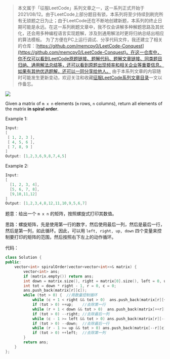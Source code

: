 > 本文属于「征服LeetCode」系列文章之一，这一系列正式开始于2021/08/12。由于LeetCode上部分题目有锁，本系列将至少持续到刷完所有无锁题之日为止；由于LeetCode还在不断地创建新题，本系列的终止日期可能是永远。在这一系列刷题文章中，我不仅会讲解多种解题思路及其优化，还会用多种编程语言实现题解，涉及到通用解法时更将归纳总结出相应的算法模板。
> <b></b>
> 为了方便在PC上运行调试、分享代码文件，我还建立了相关的仓库：[https://github.com/memcpy0/LeetCode-Conquest](https://github.com/memcpy0/LeetCode-Conquest)。在这一仓库中，你不仅可以看到LeetCode原题链接、题解代码、题解文章链接、同类题目归纳、通用解法总结等，还可以看到原题出现频率和相关企业等重要信息。如果有其他优选题解，还可以一同分享给他人。
> <b></b>
> 由于本系列文章的内容随时可能发生更新变动，欢迎关注和收藏[征服LeetCode系列文章目录](https://memcpy0.blog.csdn.net/article/details/119656559)一文以作备忘。

![](https://image-1307616428.cos.ap-beijing.myqcloud.com/Obsidian/202310091741390.png)

Given a matrix of `m x n` elements (`m` rows, `n` columns), return all elements of the matrix **in spiral order**.

Example 1:
```cpp
Input:
[
 [ 1, 2, 3 ],
 [ 4, 5, 6 ],
 [ 7, 8, 9 ]
]
Output: [1,2,3,6,9,8,7,4,5]
```

Example 2:
```cpp
Input:
[
  [1, 2, 3, 4],
  [5, 6, 7, 8],
  [9,10,11,12]
]
Output: [1,2,3,4,8,12,11,10,9,5,6,7]
```

题意：给出一个 `m x n` 的矩阵，按照螺旋式打印其数值。

思路：螺旋矩阵，先是使用第一行的数字，然后使用最后一列，然后是最后一行，然后是第一列，如此循环。因此，可以用 `left, right, up, down` 四个变量来控制要打印的矩阵的范围，然后按照右下左上的动作循环。

代码：
```cpp
class Solution {
public:
    vector<int> spiralOrder(vector<vector<int>>& matrix) {
        vector<int> ans;
        if (matrix.empty()) return ans;
        int down = matrix.size(), right = matrix[0].size(), left = 0, up = 0; //四周边界
        int tot = down * right - 1, r = 0, c = 0;
        ans.push_back(matrix[r][c]);
        while (tot > 0) {  //用数量控制循环            
            while (c + 1 < right && tot > 0)  ans.push_back(matrix[r][++c]), --tot;
            if (tot > 0) ++up;    //去除第一行
            while (r + 1 < down && tot > 0)  ans.push_back(matrix[++r][c]), --tot;
            if (tot > 0) --right; //去除最后一列
            while (c - 1 >= left && tot > 0) ans.push_back(matrix[r][--c]), --tot;
            if (tot > 0) --down;  //去除最后一行
            while (r - 1 >= up && tot > 0) ans.push_back(matrix[--r][c]), --tot;
            if (tot > 0) ++left;  //去除第一列
        }
        return ans;
    }
};
```
